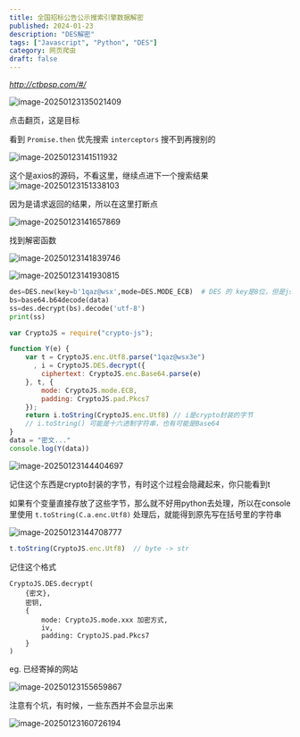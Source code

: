```yaml
---
title: 全国招标公告公示搜索引擎数据解密
published: 2024-01-23
description: "DES解密"
tags: ["Javascript", "Python", "DES"]
category: 网页爬虫
draft: false
---
```


*http://ctbpsp.com/#/*


![image-20250123135021409](ctbpsp招标.assets/image-20250123135021409.png)

点击翻页，这是目标

看到 `Promise.then` 优先搜索 `interceptors` 搜不到再搜别的

![image-20250123141511932](ctbpsp招标.assets/image-20250123141511932.png)

这个是axios的源码，不看这里，继续点进下一个搜索结果![image-20250123151338103](ctbpsp招标.assets/image-20250123151338103.png)

因为是请求返回的结果，所以在这里打断点

![image-20250123141657869](ctbpsp招标.assets/image-20250123141657869.png)

找到解密函数

![image-20250123141839746](ctbpsp招标.assets/image-20250123141839746.png)

![image-20250123141930815](ctbpsp招标.assets/image-20250123141930815.png)

```python
des=DES.new(key=b'1qaz@wsx',mode=DES.MODE_ECB)  # DES 的 key是8位，但是js里的多了两个，所以把它删掉
bs=base64.b64decode(data)
ss=des.decrypt(bs).decode('utf-8')
print(ss)
```

```javascript
var CryptoJS = require("crypto-js");

function Y(e) {
    var t = CryptoJS.enc.Utf8.parse("1qaz@wsx3e")
      , i = CryptoJS.DES.decrypt({
        ciphertext: CryptoJS.enc.Base64.parse(e)
    }, t, {
        mode: CryptoJS.mode.ECB,
        padding: CryptoJS.pad.Pkcs7
    });
    return i.toString(CryptoJS.enc.Utf8) // i是crypto封装的字节
    // i.toString() 可能是十六进制字符串，也有可能是Base64
}
data = "密文..."
console.log(Y(data))
```

![image-20250123144404697](ctbpsp招标.assets/image-20250123144404697.png)

记住这个东西是crypto封装的字节，有时这个过程会隐藏起来，你只能看到t

如果有个变量直接存放了这些字节，那么就不好用python去处理，所以在console里使用 `t.toString(C.a.enc.Utf8)` 处理后，就能得到原先写在括号里的字符串

![image-20250123144708777](ctbpsp招标.assets/image-20250123144708777.png)

```javascript
t.toString(CryptoJS.enc.Utf8)  // byte -> str
```

记住这个格式

```
CryptoJS.DES.decrypt(
	{密文},
	密钥,
	{
		mode: CryptoJS.mode.xxx 加密方式,
		iv,
		padding: CryptoJS.pad.Pkcs7
	}
)
```

eg. 已经寄掉的网站

![image-20250123155659867](ctbpsp招标.assets/image-20250123155659867.png)

注意有个坑，有时候，一些东西并不会显示出来

![image-20250123160726194](ctbpsp招标.assets/image-20250123160726194.png)
